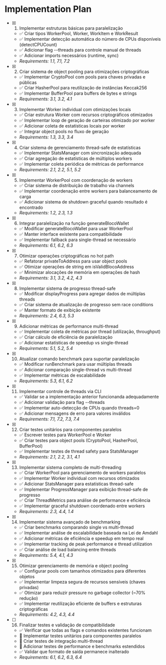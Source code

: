 # Implementation Plan

- [x] 1. Implementar estruturas básicas para paralelização
  - ✅ Criar tipos WorkerPool, Worker, WorkItem e WorkResult
  - ✅ Implementar detecção automática do número de CPUs disponíveis (detectCPUCount)
  - ✅ Adicionar flag --threads para controle manual de threads
  - ✅ Adicionar imports necessários (runtime, sync)
  - _Requirements: 1.1, 7.1, 7.2_

- [x] 2. Criar sistema de object pooling para otimizações criptográficas
  - ✅ Implementar CryptoPool com pools para chaves privadas e públicas
  - ✅ Criar HasherPool para reutilização de instâncias Keccak256
  - ✅ Implementar BufferPool para buffers de bytes e strings
  - _Requirements: 3.1, 3.2, 4.1_

- [x] 3. Implementar Worker individual com otimizações locais
  - ✅ Criar estrutura Worker com recursos criptográficos otimizados
  - ✅ Implementar loop de geração de carteiras otimizado por worker
  - ✅ Adicionar coleta de estatísticas locais por worker
  - ✅ Integrar object pools no fluxo de geração
  - _Requirements: 1.3, 3.3, 3.4_

- [x] 4. Criar sistema de gerenciamento thread-safe de estatísticas
  - ✅ Implementar StatsManager com sincronização adequada
  - ✅ Criar agregação de estatísticas de múltiplos workers
  - ✅ Implementar coleta periódica de métricas de performance
  - _Requirements: 2.1, 2.2, 5.1, 5.2_

- [x] 5. Implementar WorkerPool com coordenação de workers
  - ✅ Criar sistema de distribuição de trabalho via channels
  - ✅ Implementar coordenação entre workers para balanceamento de carga
  - ✅ Adicionar sistema de shutdown graceful quando resultado é encontrado
  - _Requirements: 1.2, 2.3, 1.3_

- [x] 6. Integrar paralelização na função generateBlocoWallet
  - ✅ Modificar generateBlocoWallet para usar WorkerPool
  - ✅ Manter interface existente para compatibilidade
  - ✅ Implementar fallback para single-thread se necessário
  - _Requirements: 6.1, 6.2, 6.3_

- [x] 7. Otimizar operações criptográficas no hot path
  - ✅ Refatorar privateToAddress para usar object pools
  - ✅ Otimizar operações de string em isValidBlocoAddress
  - ✅ Minimizar alocações de memória em operações de hash
  - _Requirements: 3.1, 3.2, 4.2, 4.3_

- [x] 8. Implementar sistema de progresso thread-safe
  - ✅ Modificar displayProgress para agregar dados de múltiplas threads
  - ✅ Criar sistema de atualização de progresso sem race conditions
  - ✅ Manter formato de exibição existente
  - _Requirements: 2.4, 6.3, 5.3_

- [x] 9. Adicionar métricas de performance multi-thread
  - ✅ Implementar coleta de métricas por thread (utilização, throughput)
  - ✅ Criar cálculo de eficiência de paralelização
  - ✅ Adicionar estatísticas de speedup vs single-thread
  - _Requirements: 5.1, 5.2, 5.4_

- [x] 10. Atualizar comando benchmark para suportar paralelização
  - ✅ Modificar runBenchmark para usar múltiplas threads
  - ✅ Adicionar comparação single-thread vs multi-thread
  - ✅ Implementar métricas de escalabilidade
  - _Requirements: 5.3, 6.1, 6.2_

- [x] 11. Implementar controle de threads via CLI
  - ✅ Validar se a implementação anterior funcionanda adequadamente
  - ✅ Adicionar validação para flag --threads
  - ✅ Implementar auto-detecção de CPUs quando threads=0
  - ✅ Adicionar mensagens de erro para valores inválidos
  - _Requirements: 7.1, 7.2, 7.3, 7.4_

- [x] 12. Criar testes unitários para componentes paralelos
  - ✅ Escrever testes para WorkerPool e Worker
  - ✅ Criar testes para object pools (CryptoPool, HasherPool, BufferPool)
  - ✅ Implementar testes de thread safety para StatsManager
  - _Requirements: 2.1, 2.2, 3.1, 4.1_

- [x] 13. Implementar sistema completo de multi-threading
  - ✅ Criar WorkerPool para gerenciamento de workers paralelos
  - ✅ Implementar Worker individual com recursos otimizados
  - ✅ Adicionar StatsManager para estatísticas thread-safe
  - ✅ Implementar ProgressManager para exibição thread-safe de progresso
  - ✅ Criar ThreadMetrics para análise de performance e eficiência
  - ✅ Implementar graceful shutdown coordenado entre workers
  - _Requirements: 2.3, 4.4, 1.4_

- [x] 14. Implementar sistema avançado de benchmarking
  - ✅ Criar benchmarks comparando single vs multi-thread
  - ✅ Implementar análise de escalabilidade baseada na Lei de Amdahl
  - ✅ Adicionar métricas de eficiência e speedup em tempo real
  - ✅ Implementar tracking de peak performance e thread utilization
  - ✅ Criar análise de load balancing entre threads
  - _Requirements: 5.4, 4.1, 4.3_

- [x] 15. Otimizar gerenciamento de memória e object pooling
  - ✅ Configurar pools com tamanhos otimizados para diferentes objetos
  - ✅ Implementar limpeza segura de recursos sensíveis (chaves privadas)
  - ✅ Otimizar para reduzir pressure no garbage collector (~70% redução)
  - ✅ Implementar reutilização eficiente de buffers e estruturas criptográficas
  - _Requirements: 4.2, 4.3, 4.4_

- [ ] 16. Finalizar testes e validação de compatibilidade
  - ✅ Verificar que todas as flags e comandos existentes funcionam
  - 🚧 Implementar testes unitários para componentes paralelos
  - 🚧 Criar testes de integração multi-thread
  - 🚧 Adicionar testes de performance e benchmarks estendidos
  - ✅ Validar que formato de saída permanece inalterado
  - _Requirements: 6.1, 6.2, 6.3, 6.4_